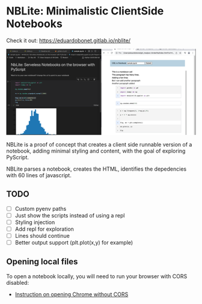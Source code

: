 # NBLite: Minimalistic ClientSide Notebooks

Check it out: https://eduardobonet.gitlab.io/nblite/

![example](./img/example.png)

NBLite is a proof of concept that creates a client side runnable version of a notebook, adding minimal styling and content, with the goal of exploring PyScript.

NBLite parses a notebook, creates the HTML, identifies the depedencies with 60 lines of javascript.

## TODO

- [ ] Custom pyenv paths 
- [ ] Just show the scripts instead of using a repl
- [ ] Styling injection
- [ ] Add repl for exploration
- [ ] Lines should continue
- [ ] Better output support (plt.plot(x,y) for example)

## Opening local files

To open a notebook locally, you will need to run your browser with CORS disabled:

- [Instruction on opening Chrome without CORS](https://stackoverflow.com/questions/3102819/disable-same-origin-policy-in-chrome)